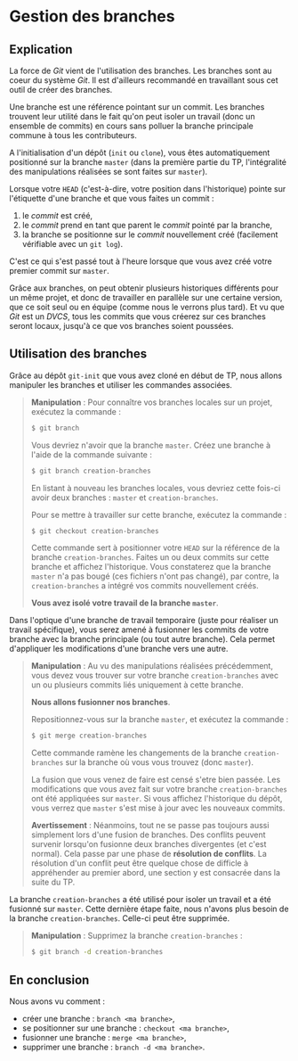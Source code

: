 # Gestion des branches

## Explication

La force de *Git* vient de l'utilisation des branches. Les branches sont au coeur du système *Git*. Il est d'ailleurs recommandé en travaillant sous cet outil de créer des branches.

Une branche est une référence pointant sur un commit. Les branches trouvent leur utilité dans le fait qu'on peut isoler un travail (donc un ensemble de commits) en cours sans polluer la branche principale commune à tous les contributeurs.

A l'initialisation d'un dépôt (`init` ou `clone`), vous êtes automatiquement positionné sur la branche `master` (dans la première partie du TP, l'intégralité des manipulations réalisées se sont faites sur `master`).

Lorsque votre `HEAD` (c'est-à-dire, votre position dans l'historique) pointe sur l'étiquette d'une branche et que vous faites un commit :

1. le *commit* est créé,
2. le *commit* prend en tant que parent le *commit* pointé par la branche,
3. la branche se positionne sur le *commit* nouvellement créé (facilement vérifiable avec un `git log`).

C'est ce qui s'est passé tout à l'heure lorsque que vous avez créé votre premier commit sur `master`.

Grâce aux branches, on peut obtenir plusieurs historiques différents pour un même projet, et donc de travailler en parallèle sur une certaine version, que ce soit seul ou en équipe (comme nous le verrons plus tard). Et vu que *Git* est un *DVCS*, tous les commits que vous créerez sur ces branches seront locaux, jusqu'à ce que vos branches soient poussées.

## Utilisation des branches

Grâce au dépôt `git-init` que vous avez cloné en début de TP, nous allons manipuler les branches et utiliser les commandes associées.

> **Manipulation** : Pour connaître vos branches locales sur un projet, exécutez la commande :
>
> ```bash
> $ git branch
>```
> Vous devriez n'avoir que la branche `master`. Créez une branche à l'aide de la commande suivante :
>
> ```bash
> $ git branch creation-branches
> ```
>
> En listant à nouveau les branches locales, vous devriez cette fois-ci avoir deux branches : `master` et `creation-branches`.
>
> Pour se mettre à travailler sur cette branche, exécutez la commande :
>
> ```bash
> $ git checkout creation-branches
> ```
>
> Cette commande sert à positionner votre `HEAD` sur la référence de la branche `creation-branches`. Faites un ou deux commits sur cette branche et affichez l'historique. Vous constaterez que la branche `master` n'a pas bougé (ces fichiers n'ont pas changé), par contre, la `creation-branches` a intégré vos commits nouvellement créés. 
>
> **Vous avez isolé votre travail de la branche `master`**.

Dans l'optique d'une branche de travail temporaire (juste pour réaliser un travail spécifique), vous serez amené à fusionner les commits de votre branche avec la branche principale (ou tout autre branche). Cela permet d'appliquer les modifications d'une branche vers une autre.

> **Manipulation** : Au vu des manipulations réalisées précédemment, vous devez vous trouver sur votre branche `creation-branches` avec un ou plusieurs commits liés uniquement à cette branche.
>
> **Nous allons fusionner nos branches**.
>
> Repositionnez-vous sur la branche `master`, et exécutez la commande :
>
> ```bash
> $ git merge creation-branches
> ```
>
> Cette commande ramène les changements de la branche `creation-branches` sur la branche où vous vous trouvez (donc `master`).
>
> La fusion que vous venez de faire est censé s'etre bien passée. Les modifications que vous avez fait sur votre branche `creation-branches` ont été appliquées sur `master`. Si vous affichez l'historique du dépôt, vous verrez que `master` s'est mise à jour avec les nouveaux commits.
>
> **Avertissement** : Néanmoins, tout ne se passe pas toujours aussi simplement lors d'une fusion de branches. Des conflits peuvent survenir lorsqu'on fusionne deux branches divergentes (et c'est normal). Cela passe par une phase de **résolution de conflits**. La résolution d'un conflit peut être quelque chose de difficle à appréhender au premier abord, une section y est consacrée dans la suite du TP.

La branche `creation-branches` a été utilisé pour isoler un travail et a été fusionné sur `master`. Cette dernière étape faite, nous n'avons plus besoin de la branche `creation-branches`. Celle-ci peut être supprimée.

> **Manipulation** : Supprimez la branche `creation-branches` :
>
> ```bash
> $ git branch -d creation-branches
> ```

## En conclusion

Nous avons vu comment :

* créer une branche : `branch <ma branche>`,
* se positionner sur une branche : `checkout <ma branche>`,
* fusionner une branche : `merge <ma branche>`,
* supprimer une branche : `branch -d <ma branche>`.
